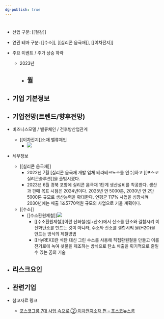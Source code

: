```yaml
---
dg-publish: true
---
```

#

- 산업 구분: [[철강]]


- 연관 테마 구분: [[수소]], [[실리콘 음극재]], [[이차전지]]


- 주요 이벤트  /  주가 상승 하락
	- 2023년
		- 월
			- 




- 기업 기본정보
	- 





 - 기업전망(트렌드/향후전망)
	- 





- 비즈니스모델 / 밸류체인 / 전후방산업관계
	- [[이차전지]]소재 밸류체인
		- ![](https://i.imgur.com/DlrQ9bL.png)






- 세부정보
	- [[실리콘 음극재]]
		- 2022년 7월 [실리콘 음극재 개발 업체 테라테크노스를 인수]하고 [[포스코실리콘솔루션]]을 출범시켰다. 
		- 2023년 6월 경북 포항에 실리콘 음극재 1단계 생산설비를 착공한다. 생산과 판매 목표 시점은 2024년이다. 2025년 연 5000톤, 2030년 연 2만5000톤 규모로 생산능력을 확대한다. 연평균 117% 사업을 성장시켜 2030년에는 매출 1조5770억원 규모의 사업으로 키울 계획이다.
	- [[수소]]
		- [[수소환원제철]]![](https://i.imgur.com/63OAyoy.png)
			- [[수소환원제철]]이란 산화철(철+산소)에서 산소를 탄소와 결합시켜 이산화탄소를 만드는 것이 아니라, 수소와 산소를 결합시켜 물(H2O)을 만드는 방식의 제철방법
			- [[HyREX]]란 석탄 대신 그린 수소를 사용해 직접환원철을 만들고 이를 전기로에 녹여 쇳물을 제조하는 방식으로 탄소 배출을 획기적으로 줄일 수 있는 꿈의 기술




- 리스크요인
	- 





- 관련기업
	- 




- 참고자료 링크
	- [포스코그룹 7대 사업 속으로 ② 이차전지소재 편 – 포스코뉴스룸](https://newsroom.posco.com/kr/%ed%8f%ac%ec%8a%a4%ec%bd%94%ea%b7%b8%eb%a3%b9-7%eb%8c%80-%ec%82%ac%ec%97%85-%ec%86%8d%ec%9c%bc%eb%a1%9c-%e2%91%a1-%ec%9d%b4%ec%b0%a8%ec%a0%84%ec%a7%80%ec%86%8c%ec%9e%ac-%ed%8e%b8/)
